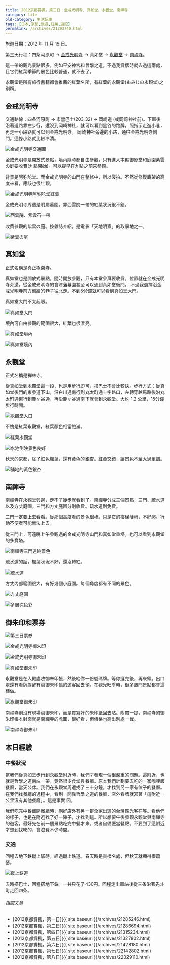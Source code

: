 ```yaml
---
title: 2012京都賞楓，第三日：金戒光明寺、真如堂、永觀堂、南禪寺
category: life
old-category: 生活記事
tags: [日本,京都,旅遊,紅葉,遊記]
permalink: /archives/21293740.html
---
```


旅遊日期：2012 年 11 月 19 日。

第三天行程：四条河原町 -> [金戒光明寺](http://www.kurodani.jp/) -> 真如堂 -> [永觀堂](http://www.eikando.or.jp/) -> [南禪寺](http://www.nanzen.com/)。

這一帶的觀光景點很多，例如平安神宮和哲學之道。不過我賞櫻時就去過這兩處，且它們紅葉季節的景色比較普通，就不去了。

永觀堂是所有旅行書籍都會推薦的紅葉名所，有紅葉的永觀堂(もみじの永観堂)之別稱。

<!--more-->

## 金戒光明寺

交通路線：四条河原町 -> 市營巴士(203,32) -> 岡崎道 (或岡崎神社前)。下車後沿著道路靠左步行，還沒到岡崎神社，就可以看到黑谷的路牌，照指示走進小巷，再走一小段路就可以到金戒光明寺。
岡崎神社旁邊的小路，通往金戒光明寺側門。這條小路就比較冷清。

![金戒光明寺交通圖](https://i.imgur.com/IjSY8em.png)

金戒光明寺是開放式景點，境內隨時都自由參觀，只有進入本殿御影堂和庭園紫雲の庭要收費(九點開始)。可以提早在九點之前來參觀。

背景是阿弥陀堂。而金戒光明寺的山門在整修中，所以沒拍。不然從修復鷹架的高度來看，應該也很壯觀。

![金戒光明寺阿弥陀堂紅葉](https://i.imgur.com/0Vg05Im.jpg)

金戒光明寺周遭是附屬墓園。靠西雲院一帶的紅葉狀況很不錯。

![西雲院、紫雲石一帶](https://i.imgur.com/Y9pOQo8.jpg)

收費參觀的紫雲の庭。按雜誌介紹，是電影「天地明察」的取景地之一。

![紫雲の庭](https://i.imgur.com/VWiILG5.jpg)

## 真如堂

正式名稱是真正極樂寺。

真如堂也是開放式景點，隨時開放參觀，只有本堂參拜要收費。位置就在金戒光明寺旁邊。從金戒光明寺的會津藩墓園甚至可以通到真如堂後門。
不過我選擇沿金戒光明寺前方側牆的巷子往北走。不到5分鐘就可以看到真如堂大門。

真如堂大門不太起眼。

![真如堂大門](https://i.imgur.com/s3y9IUQ.jpg)

境內可自由參觀的範圍很大，紅葉也很漂亮。

![真如堂境內](https://i.imgur.com/KtYfY3z.jpg)

![真如堂境內](https://i.imgur.com/Y3oSNj5.jpg)

## 永觀堂

正式名稱是禅林寺。

從真如堂到永觀堂這一段，也是用步行即可，搭巴士不會比較快。步行方式：從真如堂後門的東參道下山，沿白川通南行到丸太町通十字路口，左轉穿越馬路後沿丸太町通東行到鹿ヶ谷通，再沿鹿ヶ谷通南下就會到永觀堂。大約 1.2 公里，15分鐘步行時間。

![永觀堂入口](https://i.imgur.com/58kcqer.jpg)

不愧是紅葉永觀堂，紅葉顏色相當飽滿。

![紅葉永觀堂](https://i.imgur.com/KqjULSN.jpg)

![水池倒映景色良好](https://i.imgur.com/noCFrGE.jpg)

秋天的京都，除了紅色楓葉，還有黃色的銀杏。紅黃交錯，讓景色不至太過單調。

![舖地的黃色銀杏](https://i.imgur.com/RzveJlD.jpg)

## 南禪寺

南禪寺在永觀堂旁邊，走不了幾步就看到了。南禪寺分成三個景點，三門、疏水道以及方丈庭園。三門和方丈庭園分別收費。疏水道則免費。

三門一定要上去看看。從那個高度看的景色很棒。只是它的樓梯陡峭，不好爬。行動不便者可能無法上去。

從三門上，可遠眺上午參觀過的金戒光明寺山門和真如堂重塔。也可以看到永觀堂的多寶塔。

![南禪寺三門遠眺景色](https://i.imgur.com/jUSCqGw.jpg)

疏水道的話，楓葉狀況不好，還沒轉紅。

![疏水道](https://i.imgur.com/LhVPkjw.jpg)

方丈內部範圍很大，有好幾個小庭園。每個角度都有不同的景色。

![方丈庭園](https://i.imgur.com/C8LeXcc.jpg)

![多層次色彩](https://i.imgur.com/V707CGr.jpg)

## 御朱印和票券

![第三日票券](https://i.imgur.com/5ouii9f.jpg)

![金戒光明寺御朱印](https://i.imgur.com/KQzYopV.jpg)

![金戒光明寺御朱印](https://i.imgur.com/Ef4JZTT.jpg)

![真如堂御朱印](https://i.imgur.com/QnWswIi.jpg)

永觀堂是在入殿處收御朱印帳，然後給你一份號碼牌。等你逛完後，再來領。出口處還有看牌提醒有寫御朱印帳的遊客回去領。在觀光旺季時，很多熱門景點都會這樣做。

![永觀堂御朱印](https://i.imgur.com/SCxu2kU.jpg)

南禪寺則沒有現場寫御朱印，而是買寫好的朱印紙回去貼。附帶一提，南禪寺的御朱印帳本封面就是南禪寺的虎圖，很好看，但價格也高出別處一截。

![南禪寺御朱印](https://i.imgur.com/CVHJI4F.jpg)

## 本日經驗

### 中餐狀況

當我們從真如堂步行到永觀堂附近時，我們才發現一個很嚴重的問題。這附近，也就是哲學之道南端一帶，竟然很少食堂與餐廳。原本我們計劃要去吃的一家咖哩飯餐廳，當天公休。我們在永觀堂周遭找了三十分鐘，才找到另一家有位子的餐廳。在我們找餐廳的過程中，看到一間靠哲學之道的餐廳，店外看牌就寫著「這附近一公里沒有其他餐廳」。這是事實 囧。

我們吃完中餐離開餐廳時，剛好店外有另一群全家出遊的台灣觀光客在等。看他們的樣子，也是在附近找了好一陣子，才找到這。所以想要午後參觀永觀堂與南禪寺的遊客，最好先在前一個景點吃完中餐才來。或者自備便當餐點。不要到了這附近才想到找吃的，會浪費不少時間。

### 交通

回程去地下鉄蹴上駅時，經過蹴上鉄道。春天時是賞櫻名處，但秋天就顯得很蕭瑟。

![蹴上鉄道](https://i.imgur.com/6fJAdSl.jpg)

去時搭巴士，回程搭地下鉄。一共只花了430円。回程走出車站後從三条沿著先斗町走回四条。

###### 相關文章

* [2012京都賞楓，第一日]({{ site.baseurl }}/archives/21285246.html)
* [2012京都賞楓，第二日]({{ site.baseurl }}/archives/21286694.html)
* [2012京都賞楓，第四日]({{ site.baseurl }}/archives/21315234.html)
* [2012京都賞楓，第五日]({{ site.baseurl }}/archives/21327802.html)
* [2012京都賞楓，第六日]({{ site.baseurl }}/archives/21428180.html)
* [2012京都賞楓，第七日]({{ site.baseurl }}/archives/22142802.html)
* [2012京都賞楓，第八日]({{ site.baseurl }}/archives/22329110.html)

